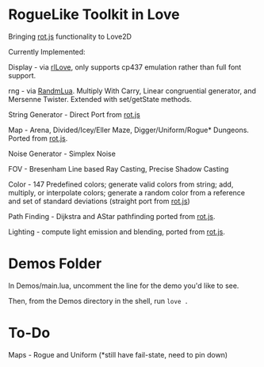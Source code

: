 RogueLike Toolkit in Love
=========
Bringing [rot.js](http://ondras.github.io/rot.js/hp/) functionality to Love2D

Currently Implemented:

Display          - via [rlLove](https://github.com/paulofmandown/rlLove), only supports cp437 emulation rather than full font support.

rng              - via [RandmLua](http://love2d.org/forums/viewtopic.php?f=5&t=3424). Multiply With Carry, Linear congruential generator, and Mersenne Twister. Extended with set/getState methods.

String Generator - Direct Port from [rot.js](http://ondras.github.io/rot.js/hp/)

Map              - Arena, Divided/Icey/Eller Maze, Digger/Uniform/Rogue* Dungeons. Ported from [rot.js](http://ondras.github.io/rot.js/hp/).

Noise Generator  - Simplex Noise

FOV              - Bresenham Line based Ray Casting, Precise Shadow Casting

Color            - 147 Predefined colors; generate valid colors from string; add, multiply, or interpolate colors; generate a random color from a reference and set of standard deviations (straight port from [rot.js](http://ondras.github.io/rot.js/hp/))

Path Finding     - Dijkstra and AStar pathfinding ported from [rot.js](http://ondras.github.io/rot.js/hp/).

Lighting         - compute light emission and blending, ported from [rot.js](http://ondras.github.io/rot.js/hp/).

Demos Folder
==========
In Demos/main.lua, uncomment the line for the demo you'd like to see.

Then, from the Demos directory in the shell, run `love .`


To-Do
==========
Maps     - Rogue and Uniform (*still have fail-state, need to pin down)
